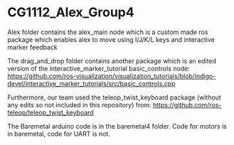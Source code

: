 # CG1112_Alex_Group4

Alex folder contains the alex_main node which is a custom made ros package which enables alex to move using I/J/K/L keys and interactive marker feedback

The drag_and_drop folder contains another package which is an edited version of the interactive_marker_tutorial basic_controls node:
https://github.com/ros-visualization/visualization_tutorials/blob/indigo-devel/interactive_marker_tutorials/src/basic_controls.cpp

Furthermore, our team used the teleop_twist_keyboard package (without any edits so not included in this repository) from:
https://github.com/ros-teleop/teleop_twist_keyboard

The Baremetal arduino code is in the baremetal4 folder. Code for motors is in baremetal, code for UART is not.
